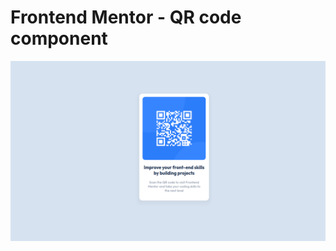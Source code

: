 # Frontend Mentor - QR code component

![Design preview for the QR code component coding challenge](./images/qr-card-final.png)


